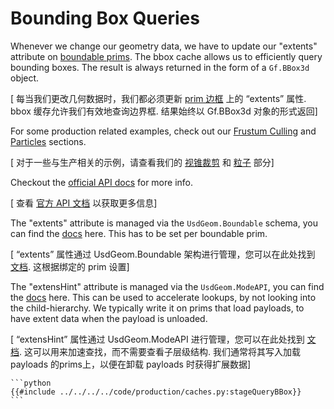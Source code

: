 # Bounding Box Queries <a name="boundingbox"></a>
Whenever we change our geometry data, we have to update our "extents" attribute on [boundable prims](https://openusd.org/dev/api/class_usd_geom_boundable.html). The bbox cache allows us to efficiently query bounding boxes. The result is always returned in the form of a `Gf.BBox3d` object.

[ 每当我们更改几何数据时，我们都必须更新 [prim 边框](https://openusd.org/dev/api/class_usd_geom_boundable.html) 上的 “extents” 属性. bbox 缓存允许我们有效地查询边界框. 结果始终以 Gf.BBox3d 对象的形式返回]

For some production related examples, check out our [Frustum Culling](../../dcc/houdini/fx/frustumCulling.md) and [Particles](../../dcc/houdini/fx/particles.md) sections.

[ 对于一些与生产相关的示例，请查看我们的 [视锥裁剪](../../dcc/houdini/fx/frustumCulling.md) 和 [粒子](../../dcc/houdini/fx/particles.md) 部分]

Checkout the [official API docs](https://openusd.org/dev/api/class_usd_geom_b_box_cache.html) for more info.

[ 查看 [官方 API 文档](https://openusd.org/dev/api/class_usd_geom_b_box_cache.html) 以获取更多信息]

The "extents" attribute is managed via the `UsdGeom.Boundable` schema, you can find the [docs](https://openusd.org/dev/api/class_usd_geom_boundable.html) here. This has to be set per boundable prim.

[ “extents” 属性通过 UsdGeom.Boundable 架构进行管理，您可以在此处找到 [文档](https://openusd.org/dev/api/class_usd_geom_boundable.html). 这根据绑定的 prim 设置]

The "extensHint" attribute is managed via the `UsdGeom.ModeAPI`, you can find the [docs](https://openusd.org/dev/api/class_usd_geom_model_a_p_i.html) here. This can be used to accelerate lookups, by not looking into the child-hierarchy. We typically write it on prims that load payloads, to have extent data when the payload is unloaded.

[ “extensHint” 属性通过 UsdGeom.ModeAPI 进行管理，您可以在此处找到 [文档](https://openusd.org/dev/api/class_usd_geom_model_a_p_i.html). 这可以用来加速查找，而不需要查看子层级结构. 我们通常将其写入加载 payloads 的prims上，以便在卸载 payloads 时获得扩展数据]

~~~admonish info title=""
```python
{{#include ../../../../code/production/caches.py:stageQueryBBox}}
```
~~~